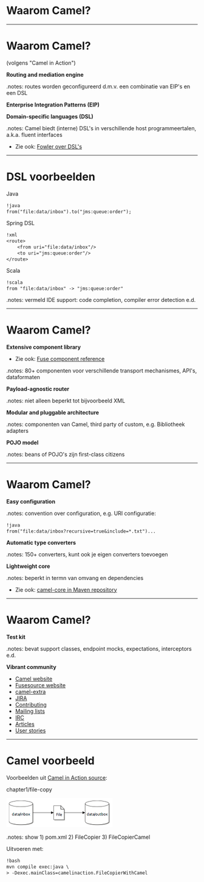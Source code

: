 # Waarom **Camel**?

---

# Waarom Camel?

(volgens "Camel in Action")

**Routing and mediation engine**

.notes: routes worden geconfigureerd d.m.v. een combinatie van EIP's en een DSL

**Enterprise Integration Patterns (EIP)**

**Domain-specific languages (DSL)**

.notes: Camel biedt (interne) DSL's in verschillende host programmeertalen, a.k.a. fluent interfaces

* Zie ook: [Fowler over DSL's](http://martinfowler.com/bliki/DomainSpecificLanguage.html)

---

# DSL voorbeelden

Java

	!java
	from("file:data/inbox").to("jms:queue:order");

Spring DSL
	
	!xml
	<route>
		<from uri="file:data/inbox"/>
		<to uri="jms:queue:order"/>
	</route>

Scala
	
	!scala
	from "file:data/inbox" -> "jms:queue:order"

.notes: vermeld IDE support: code completion, compiler error detection e.d.

---

# Waarom Camel?

**Extensive component library**

* Zie ook: [Fuse component reference](http://fusesource.com/docs/router/2.8/component_ref/front.html)

.notes: 80+ componenten voor verschillende transport mechanismes, API's, dataformaten

**Payload-agnostic router**

.notes: niet alleen beperkt tot bijvoorbeeld XML

**Modular and pluggable architecture**

.notes: componenten van Camel, third party of custom, e.g. Bibliotheek adapters

**POJO model**

.notes: beans of POJO's zijn first-class citizens

---

# Waarom Camel?

**Easy configuration**

.notes: convention over configuration, e.g. URI configuratie:

	!java
	from("file:data/inbox?recursive=true&include=*.txt")...

**Automatic type converters**

.notes: 150+ converters, kunt ook je eigen converters toevoegen

**Lightweight core**

.notes: beperkt in termn van omvang en dependencies

* Zie ook: [camel-core in Maven repository](http://mvnrepository.com/artifact/org.apache.camel/camel-core/2.9.2)

---

# Waarom Camel?

**Test kit**

.notes: bevat support classes, endpoint mocks, expectations, interceptors e.d.

**Vibrant community**

* [Camel website](http://camel.apache.org)
* [Fusesource website](http://fusesource.com/products/enterprise-camel/#documentation)
* [camel-extra](http://code.google.com/a/apache-extras.org/p/camel-extra/)
* [JIRA](https://issues.apache.org/jira/browse/CAMEL)
* [Contributing](http://camel.apache.org/contributing.html)
* [Mailing lists](http://camel.apache.org/mailing-lists.html)
* [IRC](http://camel.apache.org/irc-room.html)
* [Articles](http://camel.apache.org/articles.html)
* [User stories](http://camel.apache.org/user-stories.html)

---

# Camel voorbeeld

Voorbeelden uit [Camel in Action source](http://code.google.com/p/camelinaction/):

chapter1/file-copy

![file-copy](resources/file-copy.png)

.notes: show 1) pom.xml 2) FileCopier 3) FileCopierCamel

Uitvoeren met:

	!bash
	mvn compile exec:java \
	> -Dexec.mainClass=camelinaction.FileCopierWithCamel
	
